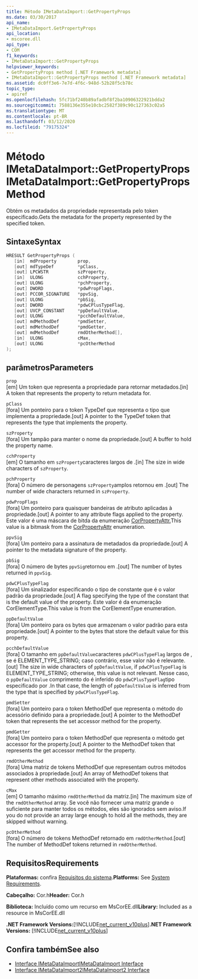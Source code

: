 ```yaml
---
title: Método IMetaDataImport::GetPropertyProps
ms.date: 03/30/2017
api_name:
- IMetaDataImport.GetPropertyProps
api_location:
- mscoree.dll
api_type:
- COM
f1_keywords:
- IMetaDataImport::GetPropertyProps
helpviewer_keywords:
- GetPropertyProps method [.NET Framework metadata]
- IMetaDataImport::GetPropertyProps method [.NET Framework metadata]
ms.assetid: dc0ff3e6-7e7d-4f6c-948d-52b28f5cb78c
topic_type:
- apiref
ms.openlocfilehash: 5fc71bf240b89afadbf8f2ba10906322921bdda2
ms.sourcegitcommit: 7588136e355e10cbc2582f389c90c127363c02a5
ms.translationtype: MT
ms.contentlocale: pt-BR
ms.lasthandoff: 03/12/2020
ms.locfileid: "79175324"
---
```

# <a name="imetadataimportgetpropertyprops-method"></a><span data-ttu-id="1385f-102">Método IMetaDataImport::GetPropertyProps</span><span class="sxs-lookup"><span data-stu-id="1385f-102">IMetaDataImport::GetPropertyProps Method</span></span>
<span data-ttu-id="1385f-103">Obtém os metadados da propriedade representada pelo token especificado.</span><span class="sxs-lookup"><span data-stu-id="1385f-103">Gets the metadata for the property represented by the specified token.</span></span>  
  
## <a name="syntax"></a><span data-ttu-id="1385f-104">Sintaxe</span><span class="sxs-lookup"><span data-stu-id="1385f-104">Syntax</span></span>  
  
```cpp  
HRESULT GetPropertyProps (  
   [in]  mdProperty        prop,  
   [out] mdTypeDef         *pClass,
   [out] LPCWSTR           szProperty,
   [in]  ULONG             cchProperty,
   [out] ULONG             *pchProperty,
   [out] DWORD             *pdwPropFlags,
   [out] PCCOR_SIGNATURE   *ppvSig,
   [out] ULONG             *pbSig,
   [out] DWORD             *pdwCPlusTypeFlag,
   [out] UVCP_CONSTANT     *ppDefaultValue,  
   [out] ULONG             *pcchDefaultValue,  
   [out] mdMethodDef       *pmdSetter,
   [out] mdMethodDef       *pmdGetter,
   [out] mdMethodDef       rmdOtherMethod[],  
   [in]  ULONG             cMax,
   [out] ULONG             *pcOtherMethod
);  
```  
  
## <a name="parameters"></a><span data-ttu-id="1385f-105">parâmetros</span><span class="sxs-lookup"><span data-stu-id="1385f-105">Parameters</span></span>  
 `prop`  
 <span data-ttu-id="1385f-106">[em] Um token que representa a propriedade para retornar metadados.</span><span class="sxs-lookup"><span data-stu-id="1385f-106">[in] A token that represents the property to return metadata for.</span></span>  
  
 `pClass`  
 <span data-ttu-id="1385f-107">[fora] Um ponteiro para o token TypeDef que representa o tipo que implementa a propriedade.</span><span class="sxs-lookup"><span data-stu-id="1385f-107">[out] A pointer to the TypeDef token that represents the type that implements the property.</span></span>  
  
 `szProperty`  
 <span data-ttu-id="1385f-108">[fora] Um tampão para manter o nome da propriedade.</span><span class="sxs-lookup"><span data-stu-id="1385f-108">[out] A buffer to hold the property name.</span></span>  
  
 `cchProperty`  
 <span data-ttu-id="1385f-109">[em] O tamanho em `szProperty`caracteres largos de .</span><span class="sxs-lookup"><span data-stu-id="1385f-109">[in] The size in wide characters of `szProperty`.</span></span>  
  
 `pchProperty`  
 <span data-ttu-id="1385f-110">[fora] O número de personagens `szProperty`amplos retornou em .</span><span class="sxs-lookup"><span data-stu-id="1385f-110">[out] The number of wide characters returned in `szProperty`.</span></span>  
  
 `pdwPropFlags`  
 <span data-ttu-id="1385f-111">[fora] Um ponteiro para quaisquer bandeiras de atributo aplicadas à propriedade.</span><span class="sxs-lookup"><span data-stu-id="1385f-111">[out] A pointer to any attribute flags applied to the property.</span></span> <span data-ttu-id="1385f-112">Este valor é uma máscara de bitda da enumeração [CorPropertyAttr.](../../../../docs/framework/unmanaged-api/metadata/corpropertyattr-enumeration.md)</span><span class="sxs-lookup"><span data-stu-id="1385f-112">This value is a bitmask from the [CorPropertyAttr](../../../../docs/framework/unmanaged-api/metadata/corpropertyattr-enumeration.md) enumeration.</span></span>  
  
 `ppvSig`  
 <span data-ttu-id="1385f-113">[fora] Um ponteiro para a assinatura de metadados da propriedade.</span><span class="sxs-lookup"><span data-stu-id="1385f-113">[out] A pointer to the metadata signature of the property.</span></span>  
  
 `pbSig`  
 <span data-ttu-id="1385f-114">[fora] O número de bytes `ppvSig`retornou em .</span><span class="sxs-lookup"><span data-stu-id="1385f-114">[out] The number of bytes returned in `ppvSig`.</span></span>  
  
 `pdwCPlusTypeFlag`  
 <span data-ttu-id="1385f-115">[fora] Um sinalizador especificando o tipo de constante que é o valor padrão da propriedade.</span><span class="sxs-lookup"><span data-stu-id="1385f-115">[out] A flag specifying the type of the constant that is the default value of the property.</span></span> <span data-ttu-id="1385f-116">Este valor é da enumeração CorElementType.</span><span class="sxs-lookup"><span data-stu-id="1385f-116">This value is from the CorElementType enumeration.</span></span>  
  
 `ppDefaultValue`  
 <span data-ttu-id="1385f-117">[fora] Um ponteiro para os bytes que armazenam o valor padrão para esta propriedade.</span><span class="sxs-lookup"><span data-stu-id="1385f-117">[out] A pointer to the bytes that store the default value for this property.</span></span>  
  
 `pcchDefaultValue`  
 <span data-ttu-id="1385f-118">[fora] O tamanho em `ppDefaultValue`caracteres `pdwCPlusTypeFlag` largos de , se é ELEMENT_TYPE_STRING; caso contrário, esse valor não é relevante.</span><span class="sxs-lookup"><span data-stu-id="1385f-118">[out] The size in wide characters of `ppDefaultValue`, if `pdwCPlusTypeFlag` is ELEMENT_TYPE_STRING; otherwise, this value is not relevant.</span></span> <span data-ttu-id="1385f-119">Nesse caso, o `ppDefaultValue` comprimento do é inferido do `pdwCPlusTypeFlag`tipo especificado por .</span><span class="sxs-lookup"><span data-stu-id="1385f-119">In that case, the length of `ppDefaultValue` is inferred from the type that is specified by `pdwCPlusTypeFlag`.</span></span>  
  
 `pmdSetter`  
 <span data-ttu-id="1385f-120">[fora] Um ponteiro para o token MethodDef que representa o método do acessório definido para a propriedade.</span><span class="sxs-lookup"><span data-stu-id="1385f-120">[out] A pointer to the MethodDef token that represents the set accessor method for the property.</span></span>  
  
 `pmdGetter`  
 <span data-ttu-id="1385f-121">[fora] Um ponteiro para o token MethodDef que representa o método get accessor for the property.</span><span class="sxs-lookup"><span data-stu-id="1385f-121">[out] A pointer to the MethodDef token that represents the get accessor method for the property.</span></span>  
  
 `rmdOtherMethod`  
 <span data-ttu-id="1385f-122">[fora] Uma matriz de tokens MethodDef que representam outros métodos associados à propriedade.</span><span class="sxs-lookup"><span data-stu-id="1385f-122">[out] An array of MethodDef tokens that represent other methods associated with the property.</span></span>  
  
 `cMax`  
 <span data-ttu-id="1385f-123">[em] O tamanho máximo `rmdOtherMethod` da matriz.</span><span class="sxs-lookup"><span data-stu-id="1385f-123">[in] The maximum size of the `rmdOtherMethod` array.</span></span> <span data-ttu-id="1385f-124">Se você não fornecer uma matriz grande o suficiente para manter todos os métodos, eles são ignorados sem aviso.</span><span class="sxs-lookup"><span data-stu-id="1385f-124">If you do not provide an array large enough to hold all the methods, they are skipped without warning.</span></span>  
  
 `pcOtherMethod`  
 <span data-ttu-id="1385f-125">[fora] O número de tokens MethodDef retornado em `rmdOtherMethod`.</span><span class="sxs-lookup"><span data-stu-id="1385f-125">[out] The number of MethodDef tokens returned in `rmdOtherMethod`.</span></span>  
  
## <a name="requirements"></a><span data-ttu-id="1385f-126">Requisitos</span><span class="sxs-lookup"><span data-stu-id="1385f-126">Requirements</span></span>  
 <span data-ttu-id="1385f-127">**Plataformas:** confira [Requisitos do sistema](../../../../docs/framework/get-started/system-requirements.md).</span><span class="sxs-lookup"><span data-stu-id="1385f-127">**Platforms:** See [System Requirements](../../../../docs/framework/get-started/system-requirements.md).</span></span>  
  
 <span data-ttu-id="1385f-128">**Cabeçalho:** Cor.h</span><span class="sxs-lookup"><span data-stu-id="1385f-128">**Header:** Cor.h</span></span>  
  
 <span data-ttu-id="1385f-129">**Biblioteca:** Incluído como um recurso em MsCorEE.dll</span><span class="sxs-lookup"><span data-stu-id="1385f-129">**Library:** Included as a resource in MsCorEE.dll</span></span>  
  
 <span data-ttu-id="1385f-130">**.NET Framework Versions:**[!INCLUDE[net_current_v10plus](../../../../includes/net-current-v10plus-md.md)]</span><span class="sxs-lookup"><span data-stu-id="1385f-130">**.NET Framework Versions:** [!INCLUDE[net_current_v10plus](../../../../includes/net-current-v10plus-md.md)]</span></span>  
  
## <a name="see-also"></a><span data-ttu-id="1385f-131">Confira também</span><span class="sxs-lookup"><span data-stu-id="1385f-131">See also</span></span>

- [<span data-ttu-id="1385f-132">Interface IMetaDataImport</span><span class="sxs-lookup"><span data-stu-id="1385f-132">IMetaDataImport Interface</span></span>](../../../../docs/framework/unmanaged-api/metadata/imetadataimport-interface.md)
- [<span data-ttu-id="1385f-133">Interface IMetaDataImport2</span><span class="sxs-lookup"><span data-stu-id="1385f-133">IMetaDataImport2 Interface</span></span>](../../../../docs/framework/unmanaged-api/metadata/imetadataimport2-interface.md)
